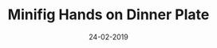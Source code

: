 ---
title: "Minifig Hands on Dinner Plate"
date: 24-02-2019

image: image.png
cad: model.ldr

source:
  url: "https://www.flickr.com/photos/dragon55/40177047383/"
  title: "Island in the Sun"
  author: "Karf Oohlu"
  date: 19-02-2019

taxonomy:
  part: ["6256", 3820"]
  partcount: 16
 
  width: [5, stud]
  depth: [5, stud]
  height: [1, brick]

  function: ["shape_2D"]
  shape_2D_segments: 15
  shape_2D_segsize: 1

  function: ["object"]
  object: ["sun"]
---